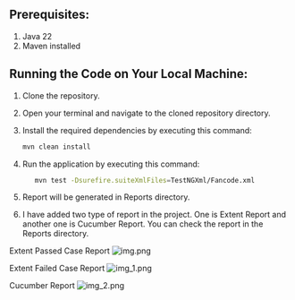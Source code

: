 ## Prerequisites:
1. Java 22
2. Maven installed

## Running the Code on Your Local Machine:
1. Clone the repository.
2. Open your terminal and navigate to the cloned repository directory.
3. Install the required dependencies by executing this command:
   ```bash
   mvn clean install
    ```
4. Run the application by executing this command:
   ```bash
      mvn test -Dsurefire.suiteXmlFiles=TestNGXml/Fancode.xml
      ```
   
5. Report will be generated in Reports directory.
6. I have added two type of report in the project. One is Extent Report and another one is Cucumber Report. You can check the report in the Reports directory.

Extent Passed Case Report
![img.png](img.png)

Extent Failed Case Report
![img_1.png](img_1.png)

Cucumber Report
![img_2.png](img_2.png)